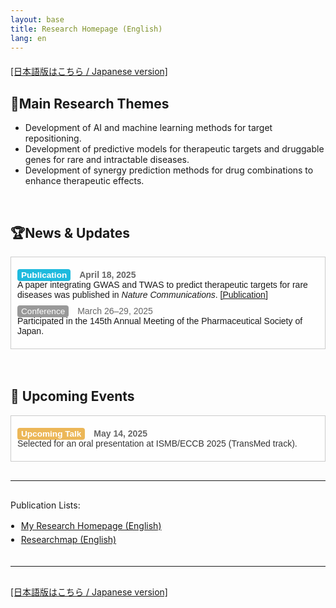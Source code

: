 ```yaml
---
layout: base
title: Research Homepage (English)
lang: en
---
```


<div style="margin-top: 20px;">
  <a href="../index.html">
    [日本語版はこちら / Japanese version]
  </a>
</div>


## 💎**Main Research Themes**
- Development of AI and machine learning methods for target repositioning.
- Development of predictive models for therapeutic targets and druggable genes for rare and intractable diseases.
- Development of synergy prediction methods for drug combinations to enhance therapeutic effects.
<br>


## 🏆**News & Updates**

<div style="max-height: 240px; overflow-y: auto; border: 1px solid #ccc; padding: 10px; background-color: #fefefe;">
<dl style="margin: 0; font-family: 'Noto Sans JP', sans-serif;">
  
  <dt style="font-weight: bold; margin-top: 10px;">
    <span style="background-color: #1EBADE; color: white; padding: 2px 6px; border-radius: 4px; font-size: 0.85rem;">Publication</span>
    <time style="margin-left: 10px; color: #666;">April 18, 2025</time>
  </dt>
  <dd style="margin: 0 0 10px 0;">
    A paper integrating GWAS and TWAS to predict therapeutic targets for rare diseases was published in <i>Nature Communications</i>. 
    <a href="https://doi.org/10.1038/s41467-025-58464-4" target="_blank" rel="noopener noreferrer">[Publication]</a>
  </dd>

  <dt>
    <span style="background-color: #999; color: white; padding: 2px 6px; border-radius: 4px; font-size: 0.85rem;">Conference</span>
    <time style="margin-left: 10px; color: #666;">March 26–29, 2025</time>
  </dt>
  <dd style="margin: 0 0 10px 0;">
    Participated in the 145th Annual Meeting of the Pharmaceutical Society of Japan.
  </dd>

</dl>
</div>
<br><br>


<h2 style="font-weight: bold;">📅 Upcoming Events</h2>

<div style="max-height: 240px; overflow-y: auto; border: 1px solid #ccc; padding: 10px; background-color: #fefefe;">

<dl style="margin: 0; font-family: 'Noto Sans JP', sans-serif;">

  <dt style="font-weight: bold; margin-top: 10px;">
    <span style="background-color: #ECB758; color: white; padding: 2px 6px; border-radius: 4px; font-size: 0.85rem;">Upcoming Talk</span>
    <time style="margin-left: 10px; color: #666;">May 14, 2025</time>
  </dt>
  <dd style="margin: 0 0 10px 0;"><a href="#" style="text-decoration: none; color: #333;">
    Selected for an oral presentation at ISMB/ECCB 2025 (TransMed track).
  </a></dd>

</dl>
</div>



<hr style="margin: 30px 0;" />

<div style="margin-top: 20px;">
  <p>Publication Lists:</p>
  <ul style="margin: 0; padding-left: 1.2em; line-height: 1.6;">
    <li>
      <a href="https://satoko-namba.github.io/en/achievements.html" target="_blank" rel="noopener noreferrer">
        My Research Homepage (English)
      </a>
    </li>
    <li>
      <a href="https://researchmap.jp/namba_satoko?lang=en" target="_blank" rel="noopener noreferrer">
        Researchmap (English)
      </a>
    </li>
  </ul>
</div>

<hr style="margin: 30px 0;" />

<div style="margin-top: 20px;">
  <a href="../index.html">
    [日本語版はこちら / Japanese version]
  </a>
</div>
